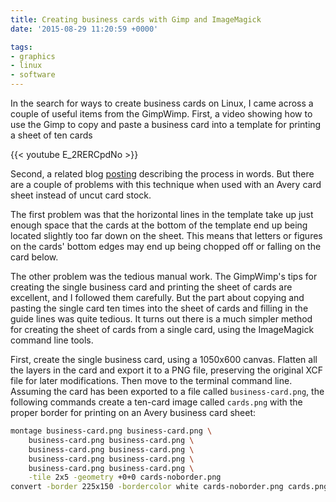 ```yaml
---
title: Creating business cards with Gimp and ImageMagick
date: '2015-08-29 11:20:59 +0000'

tags:
- graphics
- linux
- software
---
```

In the search for ways to create business cards on Linux, I came across a couple of
useful items from the GimpWimp.  First, a video showing
how to use the Gimp to copy and paste a business card into a template for printing a sheet of ten cards
<!--more-->

{{< youtube E_2RERCpdNo >}}

Second, a related blog [posting](https://thegimpwimp.wordpress.com/2012/08/20/business-card-template-for-gimp-users/)
describing the process in words.  But there are a couple of problems
with this technique when used with an Avery card sheet instead of
uncut card stock.

The first problem was that the horizontal lines in the template take
up just enough space that the cards at the bottom of the template end
up being located slightly too far down on the sheet.  This means that
letters or figures on the cards' bottom edges may end up being chopped
off or falling on the card below.

The other problem was the tedious manual work.  The GimpWimp's tips
for creating the single business card and printing the sheet of cards
are excellent, and I followed them carefully.  But the part about
copying and pasting the single card ten times into the sheet of cards
and filling in the guide lines was quite tedious.  It turns out there
is a much simpler method for creating the sheet of cards from a single
card, using the ImageMagick command line tools.

First, create the single business card, using a
1050x600 canvas.  Flatten all the layers in the card and export it to
a PNG file, preserving the original XCF file for later modifications.
Then move to the terminal command line.  Assuming the card has been
exported to a file called `business-card.png`, the following commands
create a ten-card image called `cards.png` with the proper border for
printing on an Avery business card sheet:

```bash
montage business-card.png business-card.png \
    business-card.png business-card.png \
    business-card.png business-card.png \
    business-card.png business-card.png \
    business-card.png business-card.png \
    -tile 2x5 -geometry +0+0 cards-noborder.png
convert -border 225x150 -bordercolor white cards-noborder.png cards.png
```
